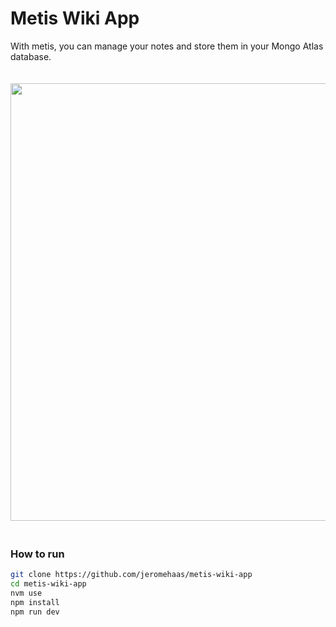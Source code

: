 # Metis Wiki App

With metis, you can manage your notes and store them in your Mongo Atlas database.

<img src="public/readme/preview.png" width="700" style="margin: 20px 0" />


### How to run
```bash
git clone https://github.com/jeromehaas/metis-wiki-app
cd metis-wiki-app
nvm use
npm install 
npm run dev
```
